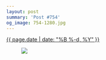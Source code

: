 ```yaml
---
layout: post
summary: 'Post #754'
og_image: 754-1280.jpg
---
```


<div class="post">
 <time>
  <a href="/754">
   {{ page.date | date: "%B %-d, %Y" }}
  </a>
 </time>
 <a href="/754">
  <figure data-taken="5/8/2018">
   <img sizes="(min-width: 700px) 50vw, calc(100vw - 2rem)" src="{{ site.assets_url }}/754-640.jpg" srcset="{{ site.assets_url }}/754-320.jpg 320w, {{ site.assets_url }}/754-640.jpg 640w, {{ site.assets_url }}/754-960.jpg 960w, {{ site.assets_url }}/754-1280.jpg 1280w"/>
  </figure>
 </a>
</div>
